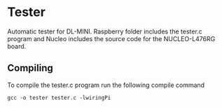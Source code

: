 # Tester
Automatic tester for DL-MINI. Raspberry folder includes the tester.c program and Nucleo includes the source code for the NUCLEO-L476RG board.

## Compiling
To compile the tester.c program run the following compile command
```
gcc -o tester tester.c -lwiringPi
```
